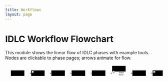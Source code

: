 ```yaml
---
title: Workflows
layout: page
---
```


# IDLC Workflow Flowchart

This module shows the linear flow of IDLC phases with example tools. Nodes are clickable to phase pages; arrows animate for flow.

<div class="flowchart-container">
<svg width="100%" height="250" viewBox="0 0 1400 250" xmlns="http://www.w3.org/2000/svg" xmlns:xlink="http://www.w3.org/1999/xlink" class="flowchart">
  <defs>
    <marker id="arrowhead" markerWidth="10" markerHeight="7" refX="0" refY="3.5" orient="auto">
      <polygon points="0 0, 10 3.5, 0 7" fill="var(--primary-color)" />
    </marker>
  </defs>

  <!-- Plan Node -->
  <a xlink:href="{{ '/pages/phases/plan.html' | relative_url }}">
    <rect x="50" y="50" width="120" height="50" class="node" />
    <text x="110" y="75">Plan</text>
  </a>

  <!-- Arrow 1 -->
  <line x1="170" y1="75" x2="220" y2="75" class="arrow" marker-end="url(#arrowhead)" />

  <!-- Code Node -->
  <a xlink:href="{{ '/pages/phases/code.html' | relative_url }}">
    <rect x="230" y="50" width="120" height="50" class="node" />
    <text x="290" y="75">Code</text>
    <image x="235" y="55" width="20" height="20" xlink:href="https://www.hashicorp.com/assets/images/og-image/product-terraform-4927668b.png" />
    <text x="290" y="95" font-size="12">Terraform</text>
  </a>

  <!-- Arrow 2 -->
  <line x1="350" y1="75" x2="400" y2="75" class="arrow" marker-end="url(#arrowhead)" />

  <!-- Build Node -->
  <a xlink:href="{{ '/pages/phases/build.html' | relative_url }}">
    <rect x="410" y="50" width="120" height="50" class="node" />
    <text x="470" y="75">Build</text>
  </a>

  <!-- Arrow 3 -->
  <line x1="530" y1="75" x2="580" y2="75" class="arrow" marker-end="url(#arrowhead)" />

  <!-- Test Node -->
  <a xlink:href="{{ '/pages/phases/test.html' | relative_url }}">
    <rect x="590" y="50" width="120" height="50" class="node" />
    <text x="650" y="75">Test</text>
  </a>

  <!-- Arrow 4 -->
  <line x1="710" y1="75" x2="760" y2="75" class="arrow" marker-end="url(#arrowhead)" />

  <!-- Release Node -->
  <a xlink:href="{{ '/pages/phases/release.html' | relative_url }}">
    <rect x="770" y="50" width="120" height="50" class="node" />
    <text x="830" y="75">Release</text>
  </a>

  <!-- Arrow 5 -->
  <line x1="890" y1="75" x2="940" y2="75" class="arrow" marker-end="url(#arrowhead)" />

  <!-- Deploy Node -->
  <a xlink:href="{{ '/pages/phases/deploy.html' | relative_url }}">
    <rect x="950" y="10" width="120" height="50" class="node" />
    <text x="1010" y="75">Deploy</text>
    <image x="955" y="55" width="20" height="20" xlink:href="https://www.ansible.com/hubfs/2016_Images/Ansible-Mark-RGB-Red.png" />
    <text x="1010" y="95" font-size="12">Ansible</text>
  </a>

  <!-- Arrow 6 -->
  <line x1="1070" y1="75" x2="1120" y2="75" class="arrow" marker-end="url(#arrowhead)" />

  <!-- Operate Node -->
  <a xlink:href="{{ '/pages/phases/operate.html' | relative_url }}">
    <rect x="1130" y="50" width="120" height="50" class="node" />
    <text x="1190" y="75">Operate</text>
  </a>

  <!-- Arrow 7 -->
  <line x1="1250" y1="75" x2="1300" y2="75" class="arrow" marker-end="url(#arrowhead)" />

  <!-- Monitor Node -->
  <a xlink:href="{{ '/pages/phases/monitor.html' | relative_url }}">
    <rect x="1310" y="50" width="120" height="50" class="node" />
    <text x="1370" y="75">Monitor</text>
    <image x="1315" y="55" width="20" height="20" xlink:href="https://www.pulumi.com/images/logo/color/logo-on-white@2x.png" />
    <text x="1370" y="95" font-size="12">Pulumi</text>
  </a>
</svg>
</div>